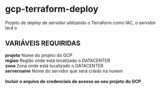 # gcp-terraform-deploy
Projeto de deploy de servidor utilizando o Terraform como IAC, o servidor terá o 

## VARIÁVEIS REQUIRIDAS
**projeto** Nome do projeto do GCP<br>
**regiao** Região onde está localizado o DATACENTER<br>
**zona** Zona onde está localizado o DATACENTER<br>
**servername** Nome do servidor que será criado na nuvem
<br><br>
**Incluir o arquivo de credenciais de acesso ao seu projeto do GCP**
